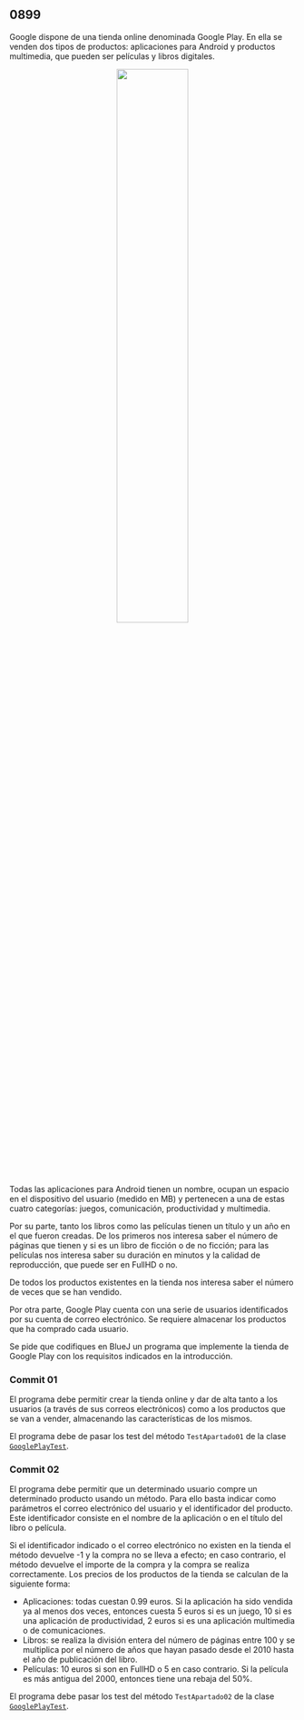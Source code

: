 ## 0899

Google dispone de una tienda online denominada Google Play. En ella se venden dos tipos de productos: aplicaciones para Android y productos multimedia, que pueden ser películas y libros digitales.

<p align="center">
  <img style="width: 50%" src="https://elandroidelibre.elespanol.com/wp-content/uploads/2016/06/google-play.jpg">
</p>

Todas las aplicaciones para Android tienen un nombre, ocupan un espacio en el dispositivo del usuario (medido en MB) y pertenecen a una de estas cuatro categorías: juegos, comunicación, productividad y multimedia.

Por su parte, tanto los libros como las películas tienen un título y un año en el que fueron creadas. De los primeros nos interesa saber el número de páginas que tienen y si es un libro de ficción o de no ficción; para las películas nos interesa saber su duración en minutos y la calidad de reproducción, que puede ser en FullHD o no.

De todos los productos existentes en la tienda nos interesa saber el número de veces que se han vendido.

Por otra parte, Google Play cuenta con una serie de usuarios identificados por su cuenta de correo electrónico. Se requiere almacenar los productos que ha comprado cada usuario.

Se pide que codifiques en BlueJ un programa que implemente la tienda de Google Play con los requisitos indicados en la introducción. 


### Commit 01

El programa debe permitir crear la tienda online y dar de alta tanto a los usuarios (a través de sus correos electrónicos) como a los productos que se van a vender, almacenando las características de los mismos.

El programa debe de pasar los test del método `TestApartado01` de la clase [`GooglePlayTest`](GooglePlayTest01.java).


### Commit 02

El programa debe permitir que un determinado usuario compre un determinado producto usando un método. Para ello basta indicar como parámetros el correo electrónico del usuario y el identificador del producto. Este identificador consiste en el nombre de la aplicación o en el título del libro o película.

Si el identificador indicado o el correo electrónico no existen en la tienda el método devuelve -1 y la compra no se lleva a efecto; en caso contrario, el método devuelve el importe de la compra y la compra se realiza correctamente.
Los precios de los productos de la tienda se calculan de la siguiente forma:

* Aplicaciones: todas cuestan 0.99 euros. Si la aplicación ha sido vendida ya al menos dos veces, entonces cuesta 5 euros si es un juego, 10 si es una aplicación de productividad, 2 euros si es una aplicación multimedia o de comunicaciones.
* Libros: se realiza la división entera del número de páginas entre 100 y se multiplica por el número de años que hayan pasado desde el 2010 hasta el año de publicación del libro.
* Películas: 10 euros si son en FullHD o 5 en caso contrario. Si la película es más antigua del 2000, entonces tiene una rebaja del 50%.

El programa debe pasar los test del método `TestApartado02` de la clase [`GooglePlayTest`](GooglePlayTest01.java).
